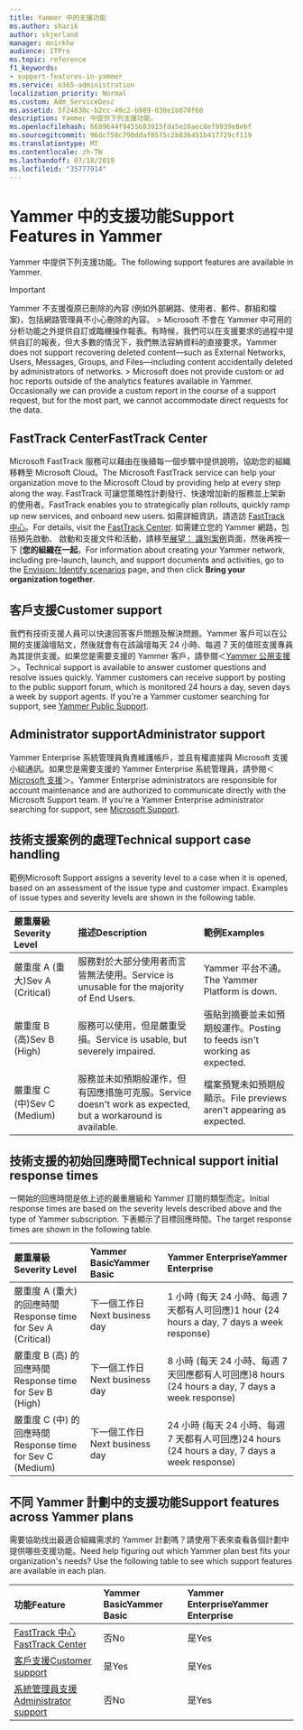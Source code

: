 ```yaml
---
title: Yammer 中的支援功能
ms.author: sharik
author: skjerland
manager: mnirkhe
audience: ITPro
ms.topic: reference
f1_keywords:
- support-features-in-yammer
ms.service: o365-administration
localization_priority: Normal
ms.custom: Adm_ServiceDesc
ms.assetid: 5f24830c-b2cc-49c2-b989-030e1b870f60
description: Yammer 中提供下列支援功能。
ms.openlocfilehash: 6689644f9455683915fda5e20aec8ef9939e8ebf
ms.sourcegitcommit: 96dc758c790ddaf05f5c2b836451b417729cf119
ms.translationtype: MT
ms.contentlocale: zh-TW
ms.lasthandoff: 07/18/2019
ms.locfileid: "35777914"
---
```

# <a name="support-features-in-yammer"></a><span data-ttu-id="ba235-103">Yammer 中的支援功能</span><span class="sxs-lookup"><span data-stu-id="ba235-103">Support Features in Yammer</span></span>

<span data-ttu-id="ba235-104">Yammer 中提供下列支援功能。</span><span class="sxs-lookup"><span data-stu-id="ba235-104">The following support features are available in Yammer.</span></span>
  
> [!IMPORTANT]
> <span data-ttu-id="ba235-p101">Yammer 不支援復原已刪除的內容 (例如外部網路、使用者、郵件、群組和檔案)，包括網路管理員不小心刪除的內容。 > Microsoft 不會在 Yammer 中可用的分析功能之外提供自訂或臨機操作報表。有時候，我們可以在支援要求的過程中提供自訂的報表，但大多數的情況下，我們無法容納資料的直接要求。</span><span class="sxs-lookup"><span data-stu-id="ba235-p101">Yammer does not support recovering deleted content—such as External Networks, Users, Messages, Groups, and Files—including content accidentally deleted by administrators of networks. > Microsoft does not provide custom or ad hoc reports outside of the analytics features available in Yammer. Occasionally we can provide a custom report in the course of a support request, but for the most part, we cannot accommodate direct requests for the data.</span></span> 
  
## <a name="fasttrack-center"></a><span data-ttu-id="ba235-108">FastTrack Center</span><span class="sxs-lookup"><span data-stu-id="ba235-108">FastTrack Center</span></span>
<span data-ttu-id="ba235-109"><a name="bkmk_FastTrackCenter"> </a></span><span class="sxs-lookup"><span data-stu-id="ba235-109"></span></span>

<span data-ttu-id="ba235-110">Microsoft FastTrack 服務可以藉由在後續每一個步驟中提供說明，協助您的組織移轉至 Microsoft Cloud。</span><span class="sxs-lookup"><span data-stu-id="ba235-110">The Microsoft FastTrack service can help your organization move to the Microsoft Cloud by providing help at every step along the way.</span></span> <span data-ttu-id="ba235-111">FastTrack 可讓您策略性計劃發行、快速增加新的服務並上架新的使用者。</span><span class="sxs-lookup"><span data-stu-id="ba235-111">FastTrack enables you to strategically plan rollouts, quickly ramp up new services, and onboard new users.</span></span> <span data-ttu-id="ba235-112">如需詳細資訊，請造訪 [FastTrack 中心](https://go.microsoft.com/fwlink/?LinkID=518597&amp;clcid=0x409)。</span><span class="sxs-lookup"><span data-stu-id="ba235-112">For details, visit the [FastTrack Center](https://go.microsoft.com/fwlink/?LinkID=518597&amp;clcid=0x409).</span></span> <span data-ttu-id="ba235-113">如需建立您的 Yammer 網路，包括預先啟動、 啟動和支援文件和活動，請移至[展望： 識別案例](https://fasttrack.microsoft.com/office/envision/identify-scenarios)頁面，然後再按一下 [**您的組織在一起**。</span><span class="sxs-lookup"><span data-stu-id="ba235-113">For information about creating your Yammer network, including pre-launch, launch, and support documents and activities, go to the [Envision: Identify scenarios](https://fasttrack.microsoft.com/office/envision/identify-scenarios) page, and then click **Bring your organization together**.</span></span>
  
## <a name="customer-support"></a><span data-ttu-id="ba235-114">客戶支援</span><span class="sxs-lookup"><span data-stu-id="ba235-114">Customer support</span></span>
<span data-ttu-id="ba235-115"><a name="BKMK_Customersupport"> </a></span><span class="sxs-lookup"><span data-stu-id="ba235-115"></span></span>

<span data-ttu-id="ba235-p103">我們有技術支援人員可以快速回答客戶問題及解決問題。Yammer 客戶可以在公開的支援論壇貼文，然後就會有在該論壇每天 24 小時、每週 7 天的值班支援專員為其提供支援。如果您是需要支援的 Yammer 客戶，請參閱＜[Yammer 公用支援](https://go.microsoft.com/fwlink/p/?LinkId=330921)＞。</span><span class="sxs-lookup"><span data-stu-id="ba235-p103">Technical support is available to answer customer questions and resolve issues quickly. Yammer customers can receive support by posting to the public support forum, which is monitored 24 hours a day, seven days a week by support agents. If you're a Yammer customer searching for support, see [Yammer Public Support](https://go.microsoft.com/fwlink/p/?LinkId=330921).</span></span>
  
## <a name="administrator-support"></a><span data-ttu-id="ba235-119">Administrator support</span><span class="sxs-lookup"><span data-stu-id="ba235-119">Administrator support</span></span>
<span data-ttu-id="ba235-120"><a name="BKMK_Administratorsupport"> </a></span><span class="sxs-lookup"><span data-stu-id="ba235-120"></span></span>

<span data-ttu-id="ba235-p104">Yammer Enterprise 系統管理員負責維護帳戶，並且有權直接與 Microsoft 支援小組通訊。如果您是需要支援的 Yammer Enterprise 系統管理員，請參閱＜[Microsoft 支援](https://go.microsoft.com/fwlink/p/?LinkId=330922)＞。</span><span class="sxs-lookup"><span data-stu-id="ba235-p104">Yammer Enterprise administrators are responsible for account maintenance and are authorized to communicate directly with the Microsoft Support team. If you're a Yammer Enterprise administrator searching for support, see [Microsoft Support](https://go.microsoft.com/fwlink/p/?LinkId=330922).</span></span>
  
## <a name="technical-support-case-handling"></a><span data-ttu-id="ba235-123">技術支援案例的處理</span><span class="sxs-lookup"><span data-stu-id="ba235-123">Technical support case handling</span></span>
<span data-ttu-id="ba235-124"><a name="BKMK_Administratorsupport"> </a></span><span class="sxs-lookup"><span data-stu-id="ba235-124"></span></span>

<span data-ttu-id="ba235-p105">範例</span><span class="sxs-lookup"><span data-stu-id="ba235-p105">Microsoft Support assigns a severity level to a case when it is opened, based on an assessment of the issue type and customer impact. Examples of issue types and severity levels are shown in the following table.</span></span> 
  
|<span data-ttu-id="ba235-127">**嚴重層級**</span><span class="sxs-lookup"><span data-stu-id="ba235-127">**Severity Level**</span></span>|<span data-ttu-id="ba235-128">**描述**</span><span class="sxs-lookup"><span data-stu-id="ba235-128">**Description**</span></span>|<span data-ttu-id="ba235-129">**範例**</span><span class="sxs-lookup"><span data-stu-id="ba235-129">**Examples**</span></span>|
|:-----|:-----|:-----|
|<span data-ttu-id="ba235-130">嚴重度 A (重大)</span><span class="sxs-lookup"><span data-stu-id="ba235-130">Sev A (Critical)</span></span>  <br/> |<span data-ttu-id="ba235-131">服務對於大部分使用者而言皆無法使用。</span><span class="sxs-lookup"><span data-stu-id="ba235-131">Service is unusable for the majority of End Users.</span></span>  <br/> |<span data-ttu-id="ba235-132">Yammer 平台不通。</span><span class="sxs-lookup"><span data-stu-id="ba235-132">The Yammer Platform is down.</span></span>  <br/> |
|<span data-ttu-id="ba235-133">嚴重度 B (高)</span><span class="sxs-lookup"><span data-stu-id="ba235-133">Sev B (High)</span></span>  <br/> |<span data-ttu-id="ba235-134">服務可以使用，但是嚴重受損。</span><span class="sxs-lookup"><span data-stu-id="ba235-134">Service is usable, but severely impaired.</span></span>  <br/> |<span data-ttu-id="ba235-135">張貼到摘要並未如預期般運作。</span><span class="sxs-lookup"><span data-stu-id="ba235-135">Posting to feeds isn't working as expected.</span></span>  <br/> |
|<span data-ttu-id="ba235-136">嚴重度 C (中)</span><span class="sxs-lookup"><span data-stu-id="ba235-136">Sev C (Medium)</span></span>  <br/> |<span data-ttu-id="ba235-137">服務並未如預期般運作，但有因應措施可克服。</span><span class="sxs-lookup"><span data-stu-id="ba235-137">Service doesn't work as expected, but a workaround is available.</span></span>  <br/> |<span data-ttu-id="ba235-138">檔案預覽未如預期般顯示。</span><span class="sxs-lookup"><span data-stu-id="ba235-138">File previews aren't appearing as expected.</span></span>  <br/> |
   
## <a name="technical-support-initial-response-times"></a><span data-ttu-id="ba235-139">技術支援的初始回應時間</span><span class="sxs-lookup"><span data-stu-id="ba235-139">Technical support initial response times</span></span>
<span data-ttu-id="ba235-140"><a name="BKMK_Administratorsupport"> </a></span><span class="sxs-lookup"><span data-stu-id="ba235-140"></span></span>

<span data-ttu-id="ba235-141">一開始的回應時間是依上述的嚴重層級和 Yammer 訂閱的類型而定。</span><span class="sxs-lookup"><span data-stu-id="ba235-141">Initial response times are based on the severity levels described above and the type of Yammer subscription.</span></span> <span data-ttu-id="ba235-142">下表顯示了目標回應時間。</span><span class="sxs-lookup"><span data-stu-id="ba235-142">The target response times are shown in the following table.</span></span>
  
|<span data-ttu-id="ba235-143">**嚴重層級**</span><span class="sxs-lookup"><span data-stu-id="ba235-143">**Severity Level**</span></span>|<span data-ttu-id="ba235-144">**Yammer Basic**</span><span class="sxs-lookup"><span data-stu-id="ba235-144">**Yammer Basic**</span></span>|<span data-ttu-id="ba235-145">**Yammer Enterprise**</span><span class="sxs-lookup"><span data-stu-id="ba235-145">**Yammer Enterprise**</span></span>|
|:-----|:-----|:-----|
|<span data-ttu-id="ba235-146">嚴重度 A (重大) 的回應時間</span><span class="sxs-lookup"><span data-stu-id="ba235-146">Response time for Sev A (Critical)</span></span>  <br/> |<span data-ttu-id="ba235-147">下一個工作日</span><span class="sxs-lookup"><span data-stu-id="ba235-147">Next business day</span></span>  <br/> |<span data-ttu-id="ba235-148">1 小時 (每天 24 小時、每週 7 天都有人可回應)</span><span class="sxs-lookup"><span data-stu-id="ba235-148">1 hour (24 hours a day, 7 days a week response)</span></span>  <br/> |
|<span data-ttu-id="ba235-149">嚴重度 B (高) 的回應時間</span><span class="sxs-lookup"><span data-stu-id="ba235-149">Response time for Sev B (High)</span></span>  <br/> |<span data-ttu-id="ba235-150">下一個工作日</span><span class="sxs-lookup"><span data-stu-id="ba235-150">Next business day</span></span>  <br/> |<span data-ttu-id="ba235-151">8 小時 (每天 24 小時、每週 7 天回應都有人可回應)</span><span class="sxs-lookup"><span data-stu-id="ba235-151">8 hours (24 hours a day, 7 days a week response)</span></span>  <br/> |
|<span data-ttu-id="ba235-152">嚴重度 C (中) 的回應時間</span><span class="sxs-lookup"><span data-stu-id="ba235-152">Response time for Sev C (Medium)</span></span>  <br/> |<span data-ttu-id="ba235-153">下一個工作日</span><span class="sxs-lookup"><span data-stu-id="ba235-153">Next business day</span></span>  <br/> |<span data-ttu-id="ba235-154">24 小時 (每天 24 小時、每週 7 天都有人可回應)</span><span class="sxs-lookup"><span data-stu-id="ba235-154">24 hours (24 hours a day, 7 days a week response)</span></span>  <br/> |
   
## <a name="support-features-across-yammer-plans"></a><span data-ttu-id="ba235-155">不同 Yammer 計劃中的支援功能</span><span class="sxs-lookup"><span data-stu-id="ba235-155">Support features across Yammer plans</span></span>
<span data-ttu-id="ba235-156"><a name="BKMK_Administratorsupport"> </a></span><span class="sxs-lookup"><span data-stu-id="ba235-156"></span></span>

<span data-ttu-id="ba235-p107">需要協助找出最適合組織需求的 Yammer 計劃嗎？請使用下表來查看各個計劃中提供哪些支援功能。</span><span class="sxs-lookup"><span data-stu-id="ba235-p107">Need help figuring out which Yammer plan best fits your organization's needs? Use the following table to see which support features are available in each plan.</span></span>
  
|<span data-ttu-id="ba235-159">**功能**</span><span class="sxs-lookup"><span data-stu-id="ba235-159">**Feature**</span></span>|<span data-ttu-id="ba235-160">**Yammer Basic**</span><span class="sxs-lookup"><span data-stu-id="ba235-160">**Yammer Basic**</span></span>|<span data-ttu-id="ba235-161">**Yammer Enterprise**</span><span class="sxs-lookup"><span data-stu-id="ba235-161">**Yammer Enterprise**</span></span>|
|:-----|:-----|:-----|
|[<span data-ttu-id="ba235-162">FastTrack 中心</span><span class="sxs-lookup"><span data-stu-id="ba235-162">FastTrack Center</span></span>](https://go.microsoft.com/fwlink/?LinkID=518597&amp;clcid=0x409) <br/> |<span data-ttu-id="ba235-163">否</span><span class="sxs-lookup"><span data-stu-id="ba235-163">No</span></span>  <br/> |<span data-ttu-id="ba235-164">是</span><span class="sxs-lookup"><span data-stu-id="ba235-164">Yes</span></span>  <br/> |
|[<span data-ttu-id="ba235-165">客戶支援</span><span class="sxs-lookup"><span data-stu-id="ba235-165">Customer support</span></span>](support-features-in-yammer.md#customer-support) <br/> |<span data-ttu-id="ba235-166">是</span><span class="sxs-lookup"><span data-stu-id="ba235-166">Yes</span></span>  <br/> |<span data-ttu-id="ba235-167">是</span><span class="sxs-lookup"><span data-stu-id="ba235-167">Yes</span></span>  <br/> |
|[<span data-ttu-id="ba235-168">系統管理員支援</span><span class="sxs-lookup"><span data-stu-id="ba235-168">Administrator support</span></span>](support-features-in-yammer.md#administrator-support) <br/> |<span data-ttu-id="ba235-169">否</span><span class="sxs-lookup"><span data-stu-id="ba235-169">No</span></span>  <br/> |<span data-ttu-id="ba235-170">是</span><span class="sxs-lookup"><span data-stu-id="ba235-170">Yes</span></span>  <br/> |
   

